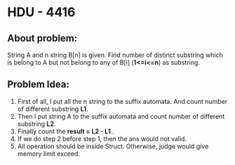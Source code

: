# HDU - 4416
## About problem:
String A and n string B[n] is given. Find number of distinct substring which is belong to A but not belong to any of B[i] (**1<=i<=n**) as substring.
## Problem Idea:

 1. First of all, I put all the n string to the suffix automata. And count number of different substring **L1**.
 2. Then I put string A to the suffix automata and count number of different substring **L2**.
 3. Finally count the **result = L2 - L1** .
 4. If we do step 2 before  step 1, then the ans would not valid.
 5. All operation should be inside Struct. Otherwise, judge would give memory limit exceed.

<!--stackedit_data:
eyJoaXN0b3J5IjpbLTgzMTg5MzQ4NiwtMTI0NzY3MjcwNCwxOD
Y1MzQyNDU4XX0=
-->